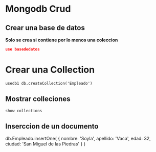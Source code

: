 # Mongodb Crud

## Crear una base de datos

**Solo se crea si contiene por lo menos una coleccion**

```json
use basededatos
```

# Crear una Collection

`usedb1
db.createCollection('Empleado')`

## Mostrar colleciones
`show collections`

## Inserccion de un documento 
db.Empleado.insertOne(
    {
        nombre: 'Soyla',
        apellido: 'Vaca',
        edad: 32,
        ciudad: 'San Miguel de las Piedras'
    }
)